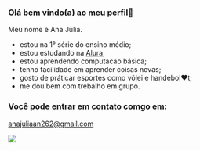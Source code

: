### Olá bem vindo(a) ao meu perfil💙

Meu nome é Ana Julia.

- estou na 1° série do ensino médio;
- estou estudando na [Alura](https://www.alura.com.br);
- estou aprendendo computacao básica;
- tenho facilidade em aprender coisas novas;
- gosto de práticar esportes como vôlei e handebol❤️t;
- me dou bem com trebalho em grupo.

### Você pode entrar em contato comgo em:

anajuliaan262@gmail.com

![](https://media1.tenor.com/m/aKFaZBrZFYcAAAAC/excited-spin.gif)
